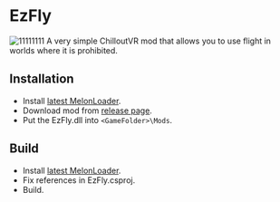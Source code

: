 # EzFly
![11111111](https://user-images.githubusercontent.com/20557088/184513771-79de40f8-3aaf-4a58-883a-bcec50f15f51.png)
A very simple ChilloutVR mod that allows you to use flight in worlds where it is prohibited.

## Installation
* Install [latest MelonLoader](https://github.com/LavaGang/MelonLoader).
* Download mod from [release page](https://github.com/LeakyRUS/EzFly/releases).
* Put the EzFly.dll into `<GameFolder>\Mods`.

## Build
* Install [latest MelonLoader](https://github.com/LavaGang/MelonLoader).
* Fix references in EzFly.csproj.
* Build.
